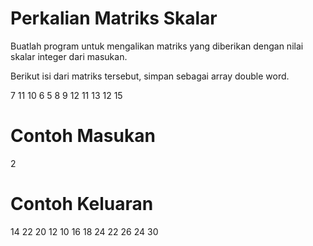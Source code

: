 # Perkalian Matriks Skalar
Buatlah program untuk mengalikan matriks yang diberikan dengan nilai skalar integer dari masukan.

Berikut isi dari matriks tersebut, simpan sebagai array double word.

 7  11  10   6
 5   8   9  12
11  13  12  15
# Contoh Masukan
2
# Contoh Keluaran
14 22 20 12
10 16 18 24
22 26 24 30
